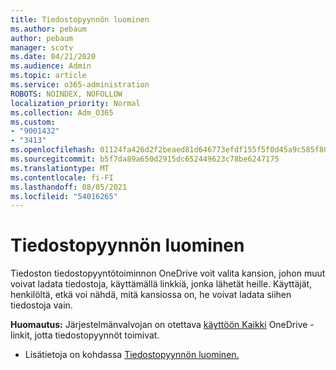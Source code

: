 ```yaml
---
title: Tiedostopyynnön luominen
ms.author: pebaum
author: pebaum
manager: scotv
ms.date: 04/21/2020
ms.audience: Admin
ms.topic: article
ms.service: o365-administration
ROBOTS: NOINDEX, NOFOLLOW
localization_priority: Normal
ms.collection: Adm_O365
ms.custom:
- "9001432"
- "3413"
ms.openlocfilehash: 01124fa426d2f2beaed81d646773efdf155f5f0d45a9c585f80913b111fa9598
ms.sourcegitcommit: b5f7da89a650d2915dc652449623c78be6247175
ms.translationtype: MT
ms.contentlocale: fi-FI
ms.lasthandoff: 08/05/2021
ms.locfileid: "54016265"
---
```

# <a name="how-to-create-a-file-request"></a>Tiedostopyynnön luominen

Tiedoston tiedostopyyntötoiminnon OneDrive voit valita kansion, johon muut voivat ladata tiedostoja, käyttämällä linkkiä, jonka lähetät heille. Käyttäjät, henkilöltä, etkä voi nähdä, mitä kansiossa on, he voivat ladata siihen tiedostoja vain.

**Huomautus:** Järjestelmänvalvojan on otettava [käyttöön Kaikki](https://docs.microsoft.com/sharepoint/turn-external-sharing-on-or-off) OneDrive -linkit, jotta tiedostopyynnöt toimivat.

- Lisätietoja on kohdassa [Tiedostopyynnön luominen.](https://support.office.com/article/create-a-file-request-f54aa7f8-2589-4421-b351-d415fc3b83af)
